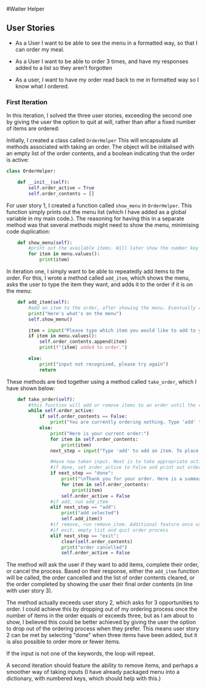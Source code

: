 #Waiter Helper

## User Stories

- As a User I want to be able to see the menu in a formatted way, so that I can order my meal.


- As a User I want to be able to order 3 times, and have my responses added to a list so they aren't forgotten

- As a user, I want to have my order read back to me in formatted way so I know what I ordered.

### First Iteration

In this iteration, I solved the three user stories, exceeding the second one by giving the user the option to quit at will, rather than after a fixed number of items are ordered:

Initially, I created a class called ```OrderHelper``` This will encapsulate all methods associated with taking an order. The object will be initialised with an empty list of the order contents, and a boolean indicating that the order is active:

```python
class OrderHelper:

    def __init__(self):
        self.order_active = True
        self.order_contents = []
```

For user story 1, I created a function called ```show_menu``` in ```OrderHelper```. This function simply prints out the menu list (which I have added as a global variable in my main code.). The reasoning for having this in a separate method was that several methods might need to show the menu, minimising code duplication:

```python
    def show_menu(self):
        #print out the available items. Will later show the number key as well for easier user selection.
        for item in menu.values():
            print(item)
```

In iteration one, I simply want to be able to repeatedly add items to the order. For this, I wrote a method called ```add_item```, which shows the menu, asks the user to type the item they want, and adds it to the order if it is on the menu:

```python
    def add_item(self):
        #add an item to the order, after showing the menu. Eventually add functionality to select number from dictionary.
        print("Here's what's on the menu")
        self.show_menu()

        item = input("Please type which item you would like to add to your order. Type 'nothing' to add nothing: ")
        if item in menu.values():
            self.order_contents.append(item)
            print(f"{item} added to order.")

        else:
            print("input not recognised, please try again")
            return
```

These methods are tied together using a method called ```take_order```, which I have shown below:

```python
    def take_order(self):
        #this function will add or remove items to an order until the customer states they are happy with their order, or abort the order process
        while self.order_active:
            if self.order_contents == False:
                print("You are currently ordering nothing. Type 'add' to add items, or 'exit' to exit: ")
            else:
                print("Here is your current order:")
                for item in self.order_contents:
                    print(item)
                next_step = input("Type 'add' to add an item. To place your order, type 'done', or 'exit' to quit the order process: ")

                #Have now taken input. Next is to take appropriate action with list.
                #if done, set order_active to False and print out order.
                if next_step == "done":
                    print("\nThank you for your order. Here is a summary:")
                    for item in self.order_contents:
                        print(item)
                    self.order_active = False
                #if add, run add_item
                elif next_step == "add":
                    print("add selected")
                    self.add_item()
                #if remove, run remove_item. Additional feature once user stories done.
                #if exit, empty list and quit order process
                elif next_step == "exit":
                    clear(self.order_contents)
                    print("order cancelled")
                    self.order_active = False
```
The method will ask the user if they want to add items, complete their order, or cancel the process. Based on their response, either the ```add_item``` function will be called, the order cancelled and the list of order contents cleared, or the order completed by showing the user their final order contents (in line with user story 3).

The method actually exceeds user story 2, which asks for 3 opportunities to order. I could achieve this by dropping out of my ordering process once the number of items in the order equals or exceeds three, but as I am about to show, I believed this could be better achieved by giving the user the option to drop out of the ordering process when they prefer. This means user story 2 can be met by selecting "done" when three items have been added, but it is also possible to order more or fewer items.

If the input is not one of the keywords, the loop will repeat.

A second iteration should feature the ability to remove items, and perhaps a smoother way of taking inputs (I have already packaged menu into a dictionary, with numbered keys, which should help with this.)